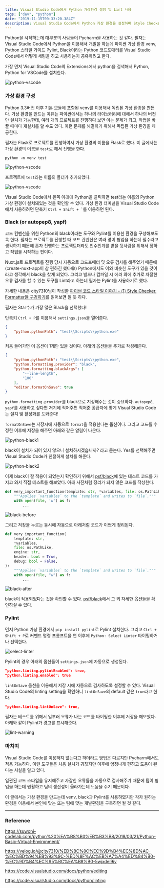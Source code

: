 ```yaml
---
title: Visual Studio Code에서 Python 가상환경 설정 및 Lint 사용
tags: ["dev", "python"]
date: "2019-11-15T00:33:20.384Z"
description: Visual Studio Code에서 Python 가상 환경을 설정하며 Style Checker Pylint, Python Code Formatter Black을 적용해봅니다.
---
```


Python을 시작하는데 대부분의 사람들이 Pycharm을 사용하는 것 같다. 필자는 Visual Studio Code에서 Python을 이용해서 개발을 하는데 파이썬 가상 환경 venv, Python 스타일 가이드 Pylint, Black이라는 Python 코드포매터를 Visual Studio Code에서 어떻게 세팅을 하고 사용하는지 공유하려고 한다.

가장 먼저 Visual Studio Code의 Extensions에서 python을 검색해서 Python, Python for VSCode를 설치한다.

![python-vscode](./python-vscode.png)

### 가상 환경 구성

Python 3.3버전 이후 기본 모듈에 포함된 venv를 이용해서 독립된 가상 환경을 만든다. 가상 환경을 만드는 이유는 파이썬에서는 하나의 라이브러리에 대해서 하나의 버전만 설치가 가능한데, 여러 개의 프로젝트를 진행하다 보면 이는 문제가 되고, 작업을 바꿀 때마다 재설치를 할 수도 있다. 이런 문제를 해결하기 위해서 독립된 가상 환경을 제공한다.

필자는 Flask로 프로젝트를 진행하여서 가상 환경의 이름을 Flask로 했다. 이 글에서는 가상 환경의 이름을 `test`로 해서 진행을 한다.

```
python -m venv test
```

![python-vscode](./venv-test.png)

프로젝트에 `test`라는 이름의 폴더가 추가되었다.

![python-vscode](./venv-select.png)

Visual Studio Code에서 왼쪽 아래에 Python을 클릭하면 test라는 이름의 Python 가상 환경이 설치돼있는 것을 확인할 수 있다. 가상 환경 터미널을 Visual Studio Code에서 사용하려면 단축키 ``` Ctrl + Shift + ` ```를 이용하면 된다.

### Black (or autopep8, yapf)

코드 컨벤션을 위한 Python의 black이라는 도구와 Pylint를 이용한 환경을 구성해보도록 한다. 필자는 프로젝트를 진행할 때 코드 컨벤션은 여러 명이 협업을 하는데 필수라고 생각하기 때문에 혼자 진행하는 프로젝트더라도 인수인계를 받을 뒷사람을 위해서 정하고 작업을 시작하는 편이다.

Nuxt.js로 프로젝트를 진행 당시 자동으로 코드포매터 및 오류 검사를 해주었기 때문에(create-nuxt-app이 참 편하긴 했다😁) Python에서도 이와 비슷한 도구가 있을 것이라고 생각해서 black을 찾게 되었다. 그리고 빌드나 컴파일 시 에러 외에 추가로 자잘한 오류 검사를 할 수 있는 도구를 Lint라고 하는데 필자는 Pylint를 사용하기로 했다.

자세한 내용은 city7310님이 작성한 [파이썬 코드 스타일 이야기 - (1) Style Checker, Formatter들 구경하기](https://velog.io/@city7310/%ED%8C%8C%EC%9D%B4%EC%8D%AC-%EC%BD%94%EB%93%9C-%ED%8F%AC%EB%A7%A4%ED%84%B0-%EC%9D%B4%EC%95%BC%EA%B8%B0-5wjxdei9iv)를 읽어보면 될 듯 하다.

필자는 Star수가 가장 많은 Black을 선택했다!

단축키 `Ctrl + P`를 이용해서 `settings.json`을 열어준다.

```json
{
    "python.pythonPath": "test\\Scripts\\python.exe"
}
```

처음 들어가면 이 옵션이 1개만 있을 것이다. 아래의 옵션들을 추가로 작성해준다.

```json
{
    "python.pythonPath": "test\\Scripts\\python.exe",
    "python.formatting.provider": "black",
    "python.formatting.blackArgs": [
        "--line-length",
        "100"
    ],
    "editor.formatOnSave": true
}
```

`python.formatting.provider`를 black으로 지정해주는 것이 중요하다. `autopep8`, `yapf`를 사용하고 싶다면 저기에 적어주면 적어준 공급자에 맞게 Visual Studio Code는 설치 및 활성화를 도와준다!

`formatOnSave`는 저장시에 자동으로 `format`을 적용한다는 옵션이다. 그리고 코드를 수정한 이후에 저장을 해주면 아래와 같은 알림이 나온다.

![python-black1](./python-black1.png)

black이 설치가 되어 있지 않으니 설치하시겠습니까? 라고 묻는다. Yes를 선택해주면 Visual Studio Code가 친절하게 설치를 해준다.

![python-black2](./python-black2.png)

이제 black이 잘 적용이 되었는지 확인하기 위해서 [psf/black](https://github.com/psf/black)에 있는 테스트 코드를 가지고 와서 직접 테스트를 해보았다. 아래 사진처럼 정리가 되지 않은 코드를 작성한다.

```python
def very_important_function(template: str, *variables, file: os.PathLike, engine: str, header: bool = True, debug: bool = False):
    """Applies `variables` to the `template` and writes to `file`."""
    with open(file, 'w') as f:
        ...
```

![black-before](./black-before.png)

그리고 저장을 누르는 동시에 자동으로 아래처럼 코드가 이쁘게 정리된다.

```python
def very_important_function(
    template: str,
    *variables,
    file: os.PathLike,
    engine: str,
    header: bool = True,
    debug: bool = False,
):
    """Applies `variables` to the `template` and writes to `file`."""
    with open(file, "w") as f:
        ...
```

![black-after](./black-after.png)

black이 적용되었다는 것을 확인할 수 있다. [psf/black](https://github.com/psf/black)에서 그 외 자세한 옵션들을 확인하실 수 있다.

### Pylint

먼저 Python 가상 환경에서 `pip install pylint`로 Pylint 설치한다. 그리고 `Ctrl + Shift + P`로 커맨드 명령 프롬프트을 연 이후에 `Python: Select Linter` 타이핑하거나 선택한다.

![select-linter](./select-linter.png)

Pylint의 경우 아래의 옵션들이 `settings.json`에 자동으로 생성된다.

```json
"python.linting.pylintEnabled": true,
"python.linting.enabled": true
```

`lintOnSave` 옵션을 이용해서 저장 시에 자동으로 검사하도록 설정할 수 있다.
Visual Studio Code의 linting setting을 확인하니 `lintOnSave`의 default 값은 `true`라고 한다.

```json
"python.linting.lintOnSave": true,
```

필자는 테스트를 위해서 일부러 오류가 나는 코드를 타이핑한 이후에 저장을 해보았다. 아래와 같이 Pylint가 경고를 표시해준다.

![lint-warning](./lint-warning.png)

### 마치며

Visual Studio Code를 이용하지 않는다고 하더라도 방법은 다르지만 Pycharm에서도 적용 가능하다. 이런 도구들은 처음 설치가 귀찮지만 이후에 엄청나게 편하고 도움이 된다는 사실을 알고 있다.

일관된 코드 스타일을 유지해주고 자잘한 오류들을 자동으로 검사해주기 때문에 팀이 협업을 하는데 원활하고 팀의 생산성이 올라가는데 도움을 주기 때문이다.

이 글에서는 가상 환경을 만드는데 venv, black과 Pylint를 사용하였지만 각자 원하는 환경을 이용해서 본인에 맞는 또는 팀에 맞는 개발환경을 구축하면 될 것 같다.

---
### Reference

https://suwoni-codelab.com/python%20%EA%B8%B0%EB%B3%B8/2018/03/21/Python-Basic-Virtual-Environment/

https://velog.io/@city7310/%ED%8C%8C%EC%9D%B4%EC%8D%AC-%EC%BD%94%EB%93%9C-%ED%8F%AC%EB%A7%A4%ED%84%B0-%EC%9D%B4%EC%95%BC%EA%B8%B0-5wjxdei9iv

https://code.visualstudio.com/docs/python/editing

https://code.visualstudio.com/docs/python/linting